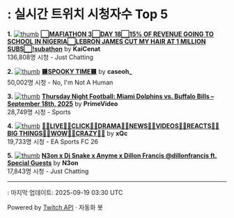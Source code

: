 # : 실시간 트위치 시청자수 Top 5

**1.** [![thumb](https://static-cdn.jtvnw.net/previews-ttv/live_user_kaicenat-320x180.jpg)](https://twitch.tv/KaiCenat)
**[⬜MAFIATHON 3⬜DAY 18⬜15% OF REVENUE GOING TO SCHOOL IN NIGERIA⬜LEBRON JAMES CUT MY HAIR AT 1 MILLION SUBS⬜!subathon](https://twitch.tv/KaiCenat)** by **KaiCenat**<br>136,808명 시청  - Just Chatting

**2.** [![thumb](https://static-cdn.jtvnw.net/previews-ttv/live_user_caseoh_-320x180.jpg)](https://twitch.tv/caseoh_)
**[🟨SPOOKY TIME🟨](https://twitch.tv/caseoh_)** by **caseoh_**<br>50,002명 시청  - No, I'm Not A Human

**3.** [![thumb](https://static-cdn.jtvnw.net/previews-ttv/live_user_primevideo-320x180.jpg)](https://twitch.tv/PrimeVideo)
**[Thursday Night Football: Miami Dolphins vs. Buffalo Bills – September 18th, 2025](https://twitch.tv/PrimeVideo)** by **PrimeVideo**<br>28,749명 시청  - Sports

**4.** [![thumb](https://static-cdn.jtvnw.net/previews-ttv/live_user_xqc-320x180.jpg)](https://twitch.tv/xQc)
**[🧑‍🎄LIVE🧑‍🎄CLICK🧑‍🎄DRAMA🧑‍🎄NEWS🧑‍🎄VIDEOS🧑‍🎄REACTS🧑‍🎄BIG THINGS🧑‍🎄WOW🧑‍🎄CRAZY🧑‍🎄](https://twitch.tv/xQc)** by **xQc**<br>19,733명 시청  - EA Sports FC 26

**5.** [![thumb](https://static-cdn.jtvnw.net/previews-ttv/live_user_n3on-320x180.jpg)](https://twitch.tv/N3on)
**[N3on x Dj Snake x Anyme x Dillon Francis @dillonfrancis ft. Special Guests](https://twitch.tv/N3on)** by **N3on**<br>17,843명 시청  - Just Chatting


---
: 마지막 업데이트: 2025-09-19 03:30 UTC

Powered by [Twitch API](https://dev.twitch.tv/docs/api/reference) · 자동화 봇
